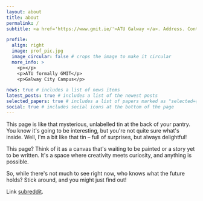 ```yaml
---
layout: about
title: about
permalink: /
subtitle: <a href='https://www.gmit.ie/'>ATU Galway </a>. Address. Contacts. Moto. Etc.

profile:
  align: right
  image: prof_pic.jpg
  image_circular: false # crops the image to make it circular
  more_info: >
    <p></p>
    <p>ATU formally GMIT</p>
    <p>Galway City Campus</p>

news: true # includes a list of news items
latest_posts: true # includes a list of the newest posts
selected_papers: true # includes a list of papers marked as "selected={true}"
social: true # includes social icons at the bottom of the page
---
```


This page is like that mysterious, unlabelled tin at the back of your pantry. You know it's going to be interesting, but you're not quite sure what's inside. Well, I'm a bit like that tin – full of surprises, but always delightful!

This page? Think of it as a canvas that's waiting to be painted or a story yet to be written. It's a space where creativity meets curiosity, and anything is possible.

So, while there's not much to see right now, who knows what the future holds? Stick around, and you might just find out!

Link  [subreddit](http://reddit.com).

